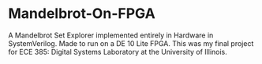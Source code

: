 # Mandelbrot-On-FPGA
A Mandelbrot Set Explorer implemented entirely in Hardware in SystemVerilog. Made to run on a DE 10 Lite FPGA. This was my final project for ECE 385: Digital Systems Laboratory at the University of Illinois.
